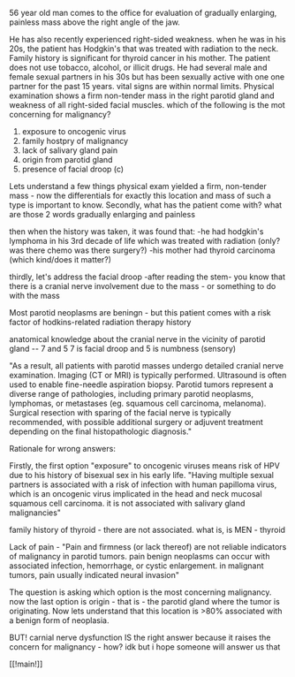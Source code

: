 56 year old man comes to the office for evaluation of gradually enlarging, painless mass above the right angle of the jaw.

He has also recently experienced right-sided weakness. when he was in his 20s, the patient has Hodgkin's that was treated with radiation to the neck. Family history is significant for thyroid cancer in his mother. The patient does not use tobacco, alcohol, or illicit drugs. He had several male and female sexual partners in his 30s but has been sexually active with one one partner for the past 15 years. vital signs are within normal limits. Physical examination shows a firm non-tender mass in the right parotid gland and weakness of all right-sided facial muscles. which of the following is the mot concerning for malignancy? 

1. exposure to oncogenic virus 
2. family hostpry of malignancy 
3. lack of salivary gland pain 
4. origin from parotid gland 
5. presence of facial droop (c)

Lets understand a few things 
physical exam yielded a firm, non-tender mass - now the differentials for exactly this location and mass of such a type is important to know. 
Secondly, 
what has the patient come with? what are those 2 words 
gradually enlarging and painless 

then when the history was taken, it was found that: 
-he had hodgkin's lymphoma in his 3rd decade of life which was treated with radiation (only? was there chemo was there surgery?)
-his mother had thyroid carcinoma (which kind/does it matter?)

thirdly, let's address the facial droop 
-after reading the stem- you know that there is a cranial nerve involvement due to the mass - or something to do with the mass 

Most parotid neoplasms are beningn - but this patient comes with a risk factor of hodkins-related radiation therapy history 

anatomical knowledge about the cranial nerve in the vicinity of parotid gland -- 7 and 5 
7 is facial droop and 5 is numbness (sensory)

"As a result, all patients with parotid masses undergo detailed cranial nerve examination. Imaging (CT or MRI) is typically performed. Ultrasound is often used to enable fine-needle aspiration biopsy. Parotid tumors represent a diverse range of pathologies, including primary parotid neoplasms, lymphomas, or metastases (eg. squamous cell carcinoma, melanoma). Surgical resection with sparing of the facial nerve is typically recommended, with possible additional surgery or adjuvent treatment depending on the final histopathologic diagnosis."

Rationale for wrong answers: 

Firstly, the first option "exposure" to oncogenic viruses means risk of HPV due to his history of bisexual sex in his early life. "Having multiple sexual partners is associated with a risk of infection with human papilloma virus, which is an oncogenic virus implicated in the head and neck mucosal squamous cell carcinoma. it is not associated with salivary gland malignancies"

family history of thyroid - there are not associated. what is, is MEN - thyroid 

Lack of pain - "Pain and firmness (or lack thereof) are not reliable indicators of malignancy in parotid tumors. pain benign neoplasms can occur with associated infection, hemorrhage, or cystic enlargement. in malignant tumors, pain usually indicated neural invasion"

The question is asking which option is the most concerning malignancy. now the last option is origin - that is - the parotid gland where the tumor is originating. Now lets understand that this location is >80% associated with a benign form of neoplasia. 

BUT! carnial nerve dysfunction IS the right answer because it raises the concern for malignancy - how? idk but i hope someone will answer us that

[[!main!]]
